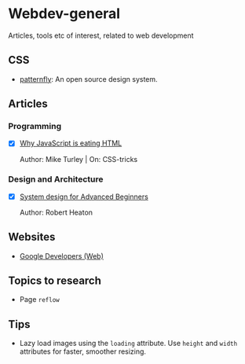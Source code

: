 # Webdev-general
Articles, tools etc of interest, related to web development

## CSS

- [patternfly](https://www.patternfly.org/): An open source design system.

## Articles

### Programming

- [x] [Why JavaScript is eating HTML](https://css-tricks.com/why-javascript-is-eating-html/)
  
  Author: Mike Turley | On: CSS-tricks

### Design and Architecture
  
- [x] [System design for Advanced Beginners](https://robertheaton.com/2020/04/06/systems-design-for-advanced-beginners/)

  Author: Robert Heaton

## Websites

- [Google Developers (Web)](https://developers.google.com/web)

 ## Topics to research
 
 - Page `reflow`
 
 ## Tips
 
 - Lazy load images using the `loading` attribute. Use `height` and `width` attributes for faster, smoother resizing.
